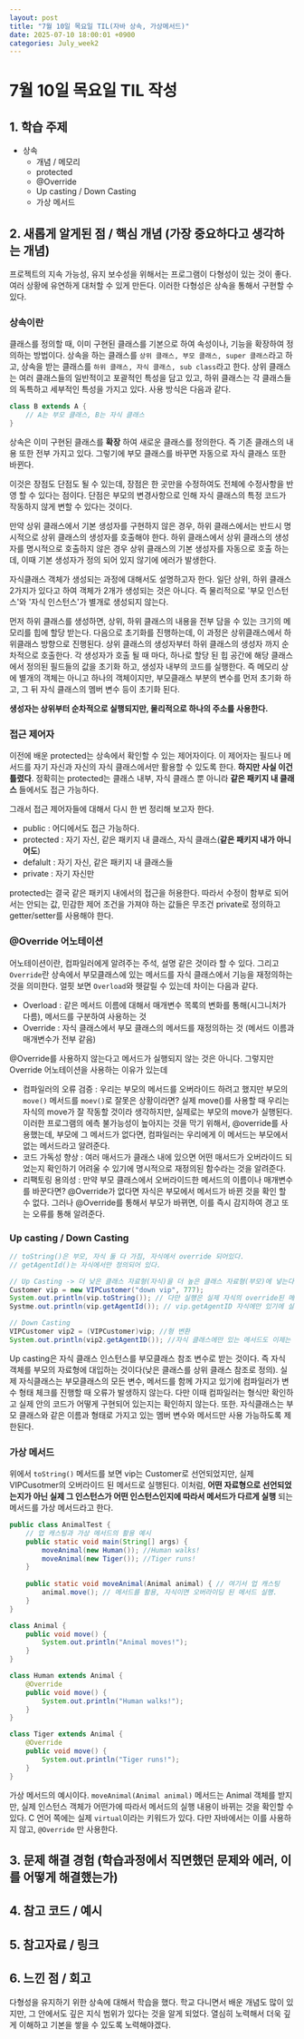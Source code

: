 ```yaml
---
layout: post
title: "7월 10일 목요일 TIL(자바 상속, 가상메서드)"
date: 2025-07-10 18:00:01 +0900
categories: July_week2
---
```


# 7월 10일 목요일 TIL 작성

## 1. 학습 주제
- 상속
  - 개념 / 메모리
  - protected
  - @Override
  - Up casting / Down Casting
  - 가상 메서드

## 2. 새롭게 알게된 점 / 핵심 개념 (가장 중요하다고 생각하는 개념)

프로젝트의 지속 가능성, 유지 보수성을 위해서는 프로그램이 다형성이 있는 것이 좋다. 여러 상황에 유연하게 대처할 수 있게 만든다. 이러한 다형성은 상속을 통해서 구현할 수 있다.

### 상속이란
클래스를 정의할 때, 이미 구현된 클래스를 기본으로 하여 속성이나, 기능을 확장하여 정의하는 방법이다.
상속을 하는 클래스를 `상위 클래스, 부모 클래스, super 클래스`라고 하고, 상속을 받는 클래스를 `하위 클래스, 자식 클래스, sub class`라고 한다. 상위 클래스는 여러 클래스들의 일반적이고 포괄적인 특성을 담고 있고, 하위 클래스는 각 클래스들의 독특하고 세부적인 특성을 가지고 있다. 사용 방식은 다음과 같다.

```java
class B extends A {
    // A는 부모 클래스, B는 자식 클래스
}
```

상속은 이미 구현된 클래스를 **확장** 하여 새로운 클래스를 정의한다. 즉 기존 클래스의 내용 또한 전부 가지고 있다. 그렇기에 부모 클래스를 바꾸면 자동으로 자식 클래스 또한 바뀐다. 

이것은 장점도 단점도 될 수 있는데, 장점은 한 곳만을 수정하여도 전체에 수정사항을 반영 할 수 있다는 점이다. 단점은 부모의 변경사항으로 인해 자식 클래스의 특정 코드가 작동하지 않게 변할 수 있다는 것이다.

만약 상위 클래스에서 기본 생성자를 구현하지 않은 경우, 하위 클래스에서는 반드시 명시적으로 상위 클래스의 생성자를 호출해야 한다. 하위 클래스에서 상위 클래스의 생성자를 명시적으로 호출하지 않은 경우 상위 클래스의 기본 생성자를 자동으로 호출 하는데, 이때 기본 생성자가 정의 되어 있지 않기에 에러가 발생한다.

자식클래스 객체가 생성되는 과정에 대해서도 설명하고자 한다. 일단 상위, 하위 클래스 2가지가 있다고 하여 객체가 2개가 생성되는 것은 아니다. 즉 물리적으로 '부모 인스턴스'와 '자식 인스턴스'가 별개로 생성되지 않는다. 

먼저 하위 클래스를 생성하면, 상위, 하위 클래스의 내용을 전부 담을 수 있는 크기의 메모리를 힙에 할당 받는다. 다음으로 초기화를 진행하는데, 이 과정은 상위클래스에서 하위클래스 방향으로 진행된다. 상위 클래스의 생성자부터 하위 클래스의 생성자 까지 순차적으로 호출한다. 각 생성자가 호출 될 때 마다, 하나로 할당 된 힙 공간에 해당 클래스에서 정의된 필드들의 값을 초기화 하고, 생성자 내부의 코드를 실행한다. 즉 메모리 상에 별개의 객체는 아니고 하나의 객체이지만, 부모클래스 부분의 변수를 먼저 초기화 하고, 그 뒤 자식 클래스의 멤버 변수 등이 초기화 된다.

**생성자는 상위부터 순차적으로 실행되지만, 물리적으로 하나의 주소를 사용한다.**

### 접근 제어자
이전에 배운 protected는 상속에서 확인할 수 있는 제어자이다. 이 제어자는 필드나 메서드를 자기 자신과 자신의 자식 클래스에서만 활용할 수 있도록 한다. **하지만 사실 이건 틀렸다**. 정확히는 protected는 클래스 내부, 자식 클래스 뿐 아니라 **같은 패키지 내 클래스** 들에서도 접근 가능하다.

그래서 접근 제어자들에 대해서 다시 한 번 정리해 보고자 한다.
- public : 어디에서도 접근 가능하다.
- protected : 자기 자신, 같은 패키지 내 클래스, 자식 클래스(**같은 패키지 내가 아니어도**)
- defalult : 자기 자신, 같은 패키지 내 클래스들
- private : 자기 자신만

protected는 결국 같은 패키지 내에서의 접근을 허용한다. 따라서 수정이 함부로 되어서는 안되는 값, 민감한 제어 조건을 가져야 하는 값들은 무조건 private로 정의하고 getter/setter를 사용해야 한다.

### @Override 어노테이션
어노테이션이란, 컴파일러에게 알려주는 주석, 설명 같은 것이라 할 수 있다.
그리고 `Override`란 상속에서 부모클래스에 있는 메서드를 자식 클래스에서 기능을 재정의하는 것을 의미한다. 얼핏 보면 `Overload`와 헷갈릴 수 있는데 차이는 다음과 같다.

- Overload : 같은 메서드 이름에 대해서 매개변수 목록의 변화를 통해(시그니처가 다름), 메서드를 구분하여 사용하는 것
- Override : 자식 클래스에서 부모 클래스의 메서드를 재정의하는 것 (메서드 이름과 매개변수가 전부 같음)

@Override를 사용하지 않는다고 메서드가 실행되지 않는 것은 아니다. 그렇지만 Override 어노테이션을 사용하는 이유가 있는데
- 컴파일러의 오류 검증 : 우리는 부모의 메서드를 오버라이드 하려고 했지만 부모의 `move()`  메서드를  `moev()`로 잘못은 상황이라면? 실제 move()를 사용할 때 우리는 자식의 move가 잘 작동할 것이라 생각하지만, 실제로는 부모의 move가 실행된다. 이러한 프로그램의 에측 불가능성이 높아지는 것을 막기 위해서, @override를 사용했는데, 부모에 그 메서드가 없다면, 컴파일러는 우리에게 이 메서드는 부모에서 없는 메서드라고 알려준다.
- 코드 가독성 향상 : 여러 매서드가 클래스 내에 있으면 어떤 매서드가 오버라이드 되었는지 확인하기 어려울 수 있기에 명시적으로 재정의된 함수라는 것을 알려준다.
- 리팩토링 용의성 : 만약 부모 클래스에서 오버라이드한 메서드의 이름이나 매개변수를 바꾼다면? @Override가 없다면 자식은 부모에서 메서드가 바뀐 것을 확인 할 수 없다. 그러나 @Override를 통해서 부모가 바뀌면, 이를 즉시 감지하여 경고 또는 오류를 통해 알려준다.


### Up casting / Down Casting
```java
// toString()은 부모, 자식 둘 다 가짐, 자식에서 override 되어있다.
// getAgentId()는 자식에서만 정의되어 있다.

// Up Casting -> 더 낮은 클래스 자료형(자식)을 더 높은 클래스 자료형(부모)에 넣는다
Customer vip = new VIPCustomer("down vip", 777); 
System.out.println(vip.toString()); // 다만 실행은 실제 자식의 override된 메서드 실행
Systme.out.println(vip.getAgentId()); // vip.getAgentID 자식에만 있기에 실행 불가

// Down Casting
VIPCustomer vip2 = (VIPCustomer)vip; //형 변환
System.out.println(vip2.getAgentID()); //자식 클래스에만 있는 메서드도 이제는 사용 가능하다.
```

Up casting은 자식 클래스 인스턴스를 부모클래스 참조 변수로 받는 것이다. 즉 자식 객체를 부모의 자료형에 대입하는 것이다(낮은 클래스를 상위 클래스 참조로 정의). 실제 자식클래스는 부모클래스의 모든 변수, 메서드를 함께 가지고 있기에 컴파일러가 변수 형태 체크를 진행할 때 오류가 발생하지 않는다. 다만 이때 컴파일러는 형식만 확인하고 실제 안의 코드가 어떻게 구현되어 있는지는 확인하지 않는다. 또한. 자식클래스는 부모 클래스와 같은 이름과 형태로 가지고 있는 멤버 변수와 메서드만 사용 가능하도록 제한된다.

### 가상 메서드 
위에서 `toString()` 메서드를 보면 vip는 Customer로 선언되었지만, 실제 VIPCusotmer의 오버라이드 된 메서드로 실행된다. 이처럼, **어떤 자료형으로 선언되었는지가 아닌 실제 그 인스턴스가 어떤 인스턴스인지에 따라서 메서드가 다르게 실행** 되는 메서드를 가상 메서드라고 한다.

```java
public class AnimalTest {
	// 업 캐스팅과 가상 메서드의 활용 예시
	public static void main(String[] args) {
		moveAnimal(new Human()); //Human walks!
        moveAnimal(new Tiger()); //Tiger runs!
	}
	
	public static void moveAnimal(Animal animal) { // 여기서 업 캐스팅
		animal.move(); // 메서드를 활용, 자식이면 오버라이딩 된 메서드 실행.
	}
}

class Animal {
	public void move() {
		System.out.println("Animal moves!");
	}
}

class Human extends Animal {
	@Override
	public void move() {
		System.out.println("Human walks!");
	}
}

class Tiger extends Animal {
	@Override
	public void move() {
		System.out.println("Tiger runs!");
	}
}
```
가상 메서드의 예시이다. `moveAnimal(Animal animal)` 메서드는 Animal 객체를 받지만, 실제 인스턴스 객체가 어떤가에 따라서 메서드의 실행 내용이 바뀌는 것을 확인할 수 있다. C 언어 쪽에는 실제 `virtual`이라는 키워드가 있다. 다만 자바에서는 이를 사용하지 않고, `@Override` 만 사용한다. 

## 3. 문제 해결 경험 (학습과정에서 직면했던 문제와 에러, 이를 어떻게 해결했는가)

## 4. 참고 코드 / 예시

## 5. 참고자료 / 링크

## 6. 느낀 점 / 회고 
다형성을 유지하기 위한 상속에 대해서 학습을 했다. 학교 다니면서 배운 개념도 많이 있지만, 그 안에서도 깊은 지식 범위가 있다는 것을 알게 되었다. 열심히 노력해서 더욱 깊게 이해하고 기본을 쌓을 수 있도록 노력해야겠다.